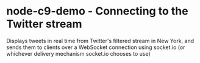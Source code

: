 node-c9-demo - Connecting to the Twitter stream
===============================================
Displays tweets in real time from Twitter's filtered stream in New York, and sends them to clients over a WebSocket connection using socket.io (or whichever delivery mechanism socket.io chooses to use)
